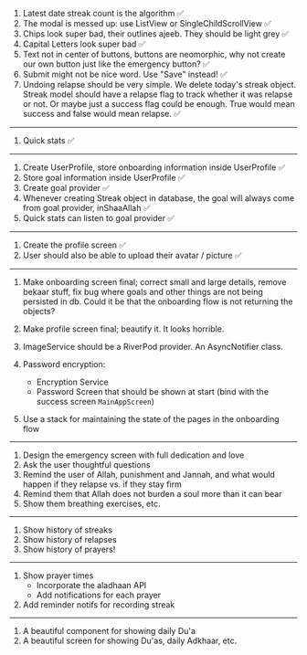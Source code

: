 1. Latest date streak count is the algorithm ✅
2. The modal is messed up: use ListView or SingleChildScrollView ✅
3. Chips look super bad, their outlines ajeeb. They should be light grey ✅
4. Capital Letters look super bad ✅
5. Text not in center of buttons, buttons are neomorphic, why not create our own button just like the emergency button? ✅
5. Submit might not be nice word. Use "Save" instead! ✅
6. Undoing relapse should be very simple. We delete today's streak object. Streak model should have a relapse flag to track whether it was relapse or not. Or maybe just a success flag could be enough. True would mean success and false would mean relapse. ✅

---

1. Quick stats ✅

---

1. Create UserProfile, store onboarding information inside UserProfile ✅
2. Store goal information inside UserProfile ✅
3. Create goal provider ✅
4. Whenever creating Streak object in database, the goal will always come from goal provider, inShaaAllah ✅
5. Quick stats can listen to goal provider ✅

---

1. Create the profile screen ✅
2. User should also be able to upload their avatar / picture ✅

---

1. Make onboarding screen final; correct small and large details, remove bekaar stuff, fix bug where goals and other things are not being persisted in db. Could it be that the onboarding flow is not returning the objects?

2. Make profile screen final; beautify it. It looks horrible.

3. ImageService should be a RiverPod provider. An AsyncNotifier class.

4. Password encryption: 
    - Encryption Service
    - Password Screen that should be shown at start (bind with the success screen `MainAppScreen`)
5. Use a stack for maintaining the state of the pages in the onboarding flow

---

1. Design the emergency screen with full dedication and love 
2. Ask the user thoughtful questions 
3. Remind the user of Allah, punishment and Jannah, and what would happen if they relapse vs. if they stay firm
4. Remind them that Allah does not burden a soul more than it can bear
5. Show them breathing exercises, etc. 

---

1. Show history of streaks
2. Show history of relapses 
3. Show history of prayers!

---

1. Show prayer times
    - Incorporate the aladhaan API
    - Add notifications for each prayer
2. Add reminder notifs for recording streak

---

1. A beautiful component for showing daily Du'a
2. A beautiful screen for showing Du'as, daily Adkhaar, etc.